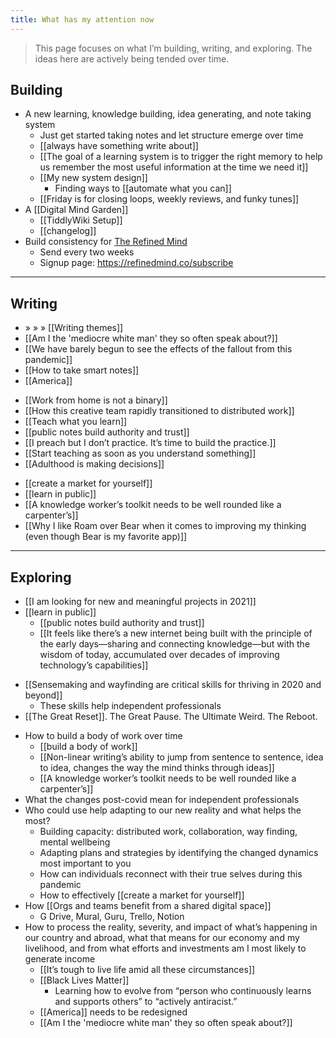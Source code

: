 ```yaml
---
title: What has my attention now
---
```

> This page focuses on what I’m building, writing, and exploring. The ideas here are actively being tended over time.  

## Building
* A new learning, knowledge building, idea generating, and note taking system
	* Just get started taking notes and let structure emerge over time
	* [[always have something write about]]
	* [[The goal of a learning system is to trigger the right memory to help us remember the most useful information at the time we need it]]
	* [[My new system design]]
		* Finding ways to [[automate what you can]]
	* [[Friday is for closing loops, weekly reviews, and funky tunes]]
* A [[Digital Mind Garden]]
	* [[TiddlyWiki Setup]]
	* [[changelog]]
* Build consistency for [The Refined Mind](https://refinedmind.co)
	* Send every two weeks
	* Signup page: https://refinedmind.co/subscribe
- - - -
## Writing
* » » »  [[Writing themes]]
* [[Am I the 'mediocre white man' they so often speak about?]]
* [[We have barely begun to see the effects of the fallout from this pandemic]]
* [[How to take smart notes]]
* [[America]]
- [[Work from home is not a binary]]
- [[How this creative team rapidly transitioned to distributed work]]
- [[Teach what you learn]]
- [[public notes build authority and trust]]
- [[I preach but I don’t practice. It’s time to build the practice.]]
- [[Start teaching as soon as you understand something]]
- [[Adulthood is making decisions]]
* [[create a market for yourself]]
* [[learn in public]]
* [[A knowledge worker’s toolkit needs to be well rounded like a carpenter’s]]
* [[Why I like Roam over Bear when it comes to improving my thinking (even though Bear is my favorite app)]]
- - - -
## Exploring
- [[I am looking for new and meaningful projects in 2021]]
- [[learn in public]]
	- [[public notes build authority and trust]]
	- [[It feels like there’s a new internet being built with the principle of the early days—sharing and connecting knowledge—but with the wisdom of today, accumulated over decades of improving technology’s capabilities]]
* [[Sensemaking and wayfinding are critical skills for thriving in 2020 and beyond]]
	* These skills help independent professionals
* [[The Great Reset]]. The Great Pause. The Ultimate Weird. The Reboot.
- How to build a body of work over time
	- [[build a body of work]]
	- [[Non-linear writing’s ability to jump from sentence to sentence, idea to idea, changes the way the mind thinks through ideas]]
	- [[A knowledge worker’s toolkit needs to be well rounded like a carpenter’s]]
- What the changes post-covid mean for independent professionals
- Who could use help adapting to our new reality and what helps the most?
	- Building capacity: distributed work, collaboration, way finding, mental wellbeing
	- Adapting plans and strategies by identifying the changed dynamics most important to you
	- How can individuals reconnect with their true selves during this pandemic
	- How to effectively [[create a market for yourself]]
- How [[Orgs and teams benefit from a shared digital space]]
	- G Drive, Mural, Guru, Trello, Notion
- How to process the reality, severity, and impact of what’s happening in our country and abroad, what that means for our economy and my livelihood, and from what efforts and investments am I most likely to generate income
	- [[It’s tough to live life amid all these circumstances]]
	- [[Black Lives Matter]]
		- Learning how to evolve from “person who continuously learns and supports others” to “actively antiracist.”
	- [[America]] needs to be redesigned
	- [[Am I the 'mediocre white man' they so often speak about?]]
